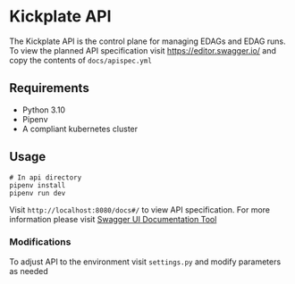 # Kickplate API
The Kickplate API is the control plane for managing EDAGs and EDAG runs. To view the planned API specification visit https://editor.swagger.io/ and copy the contents of `docs/apispec.yml`

## Requirements
- Python 3.10
- Pipenv
- A compliant kubernetes cluster

## Usage
```
# In api directory
pipenv install
pipenv run dev
```
Visit `http://localhost:8080/docs#/` to view API specification. For more information please visit [Swagger UI Documentation Tool](https://swagger.io/tools/swagger-ui/)

### Modifications
To adjust API to the environment visit `settings.py` and modify parameters as needed